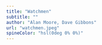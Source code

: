 ```yaml
---
title: "Watchmen"
subtitle: ""
author: "Alan Moore, Dave Gibbons"
url: "watchmen.jpeg"
spineColor: "hsl(0deg 0% 0%)"
---
```

